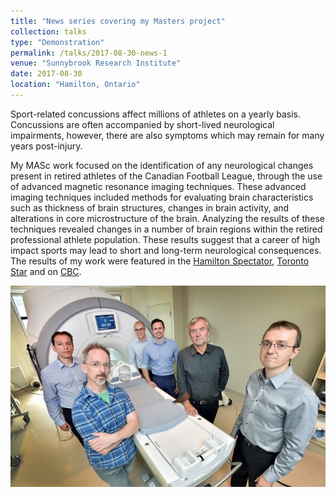 ```yaml
---
title: "News series covering my Masters project"
collection: talks
type: "Demonstration"
permalink: /talks/2017-08-30-news-1
venue: "Sunnybrook Research Institute"
date: 2017-08-30
location: "Hamilton, Ontario"
---
```


Sport-related concussions affect millions of athletes on a yearly basis. Concussions are often accompanied by short-lived neurological impairments, however, there are also symptoms which may remain for many years post-injury. 

My MASc work focused on the identification of any neurological changes present in retired athletes of the Canadian Football League, through the use of advanced magnetic resonance imaging techniques. These advanced imaging techniques included methods for evaluating brain characteristics such as thickness of brain structures, changes in brain activity, and alterations in core microstructure of the brain. Analyzing the results of these techniques revealed changes in a number of brain regions within the retired professional athlete population. These results suggest that a career of high impact sports may lead to short and long-term neurological consequences. The results of my work were featured in the [Hamilton Spectator](https://www.thespec.com/news-story/7524331-collision-course-how-we-did-it/), [Toronto Star](https://www.thestar.com/sports/football/2017/08/30/study-shows-disastrous-damage-in-brains-of-retired-cfl-players.html) and on [CBC](https://www.cbc.ca/news/canada/saskatoon/study-severity-brain-changes-cfl-football-players-1.4274209).

![mri](/images/cfl-picture.jpg)
